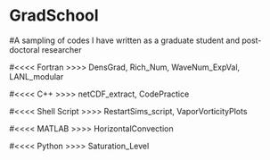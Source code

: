 # GradSchool
#A sampling of codes I have written as a graduate student and post-doctoral researcher

#<<<< Fortran >>>> DensGrad, Rich_Num, WaveNum_ExpVal, LANL_modular

#<<<< C++ >>>> netCDF_extract, CodePractice

#<<<< Shell Script >>>> RestartSims_script, VaporVorticityPlots

#<<<< MATLAB >>>> HorizontalConvection

#<<<< Python >>>> Saturation_Level
